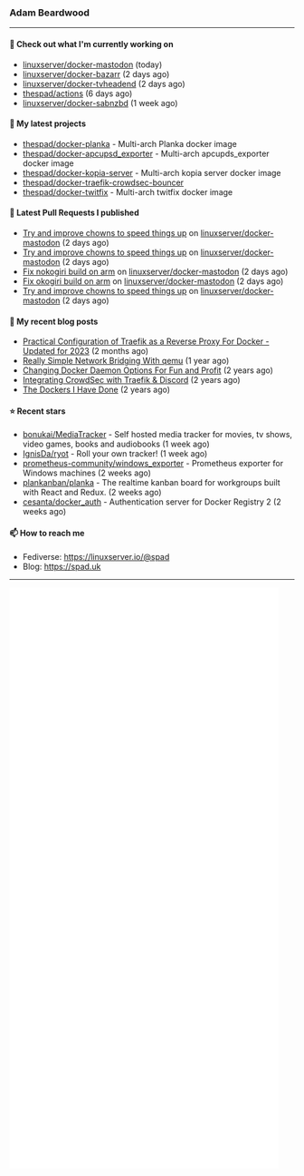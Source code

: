 ### Adam Beardwood
---
#### 👷 Check out what I'm currently working on

- [linuxserver/docker-mastodon](https://github.com/linuxserver/docker-mastodon) (today)
- [linuxserver/docker-bazarr](https://github.com/linuxserver/docker-bazarr) (2 days ago)
- [linuxserver/docker-tvheadend](https://github.com/linuxserver/docker-tvheadend) (2 days ago)
- [thespad/actions](https://github.com/thespad/actions) (6 days ago)
- [linuxserver/docker-sabnzbd](https://github.com/linuxserver/docker-sabnzbd) (1 week ago)

#### 🌱 My latest projects

- [thespad/docker-planka](https://github.com/thespad/docker-planka) - Multi-arch Planka docker image
- [thespad/docker-apcupsd_exporter](https://github.com/thespad/docker-apcupsd_exporter) - Multi-arch apcupds_exporter docker image
- [thespad/docker-kopia-server](https://github.com/thespad/docker-kopia-server) - Multi-arch kopia server docker image 
- [thespad/docker-traefik-crowdsec-bouncer](https://github.com/thespad/docker-traefik-crowdsec-bouncer)
- [thespad/docker-twitfix](https://github.com/thespad/docker-twitfix) - Multi-arch twitfix docker image

#### 🔨 Latest Pull Requests I published

- [Try and improve chowns to speed things up](https://github.com/linuxserver/docker-mastodon/pull/69) on [linuxserver/docker-mastodon](https://github.com/linuxserver/docker-mastodon) (2 days ago)
- [Try and improve chowns to speed things up](https://github.com/linuxserver/docker-mastodon/pull/68) on [linuxserver/docker-mastodon](https://github.com/linuxserver/docker-mastodon) (2 days ago)
- [Fix nokogiri build on arm](https://github.com/linuxserver/docker-mastodon/pull/67) on [linuxserver/docker-mastodon](https://github.com/linuxserver/docker-mastodon) (2 days ago)
- [Fix okogiri build on arm](https://github.com/linuxserver/docker-mastodon/pull/66) on [linuxserver/docker-mastodon](https://github.com/linuxserver/docker-mastodon) (2 days ago)
- [Try and improve chowns to speed things up](https://github.com/linuxserver/docker-mastodon/pull/65) on [linuxserver/docker-mastodon](https://github.com/linuxserver/docker-mastodon) (2 days ago)

#### 📜 My recent blog posts

- [Practical Configuration of Traefik as a Reverse Proxy For Docker - Updated for 2023](https://spad.uk/practical-configuration-of-traefik-as-a-reverse-proxy-for-docker-updated-for-2023/) (2 months ago)
- [Really Simple Network Bridging With qemu](https://spad.uk/really-simple-network-bridging-with-qemu/) (1 year ago)
- [Changing Docker Daemon Options For Fun and Profit](https://spad.uk/changing-docker-daemon-options-for-fun-and-profit/) (2 years ago)
- [Integrating CrowdSec with Traefik &amp; Discord](https://spad.uk/integrating-crowdsec-with-traefik-discord/) (2 years ago)
- [The Dockers I Have Done](https://spad.uk/the-dockers-ive-done/) (2 years ago)

#### ⭐ Recent stars

- [bonukai/MediaTracker](https://github.com/bonukai/MediaTracker) - Self hosted media tracker for movies, tv shows, video games, books and audiobooks (1 week ago)
- [IgnisDa/ryot](https://github.com/IgnisDa/ryot) - Roll your own tracker! (1 week ago)
- [prometheus-community/windows_exporter](https://github.com/prometheus-community/windows_exporter) - Prometheus exporter for Windows machines (2 weeks ago)
- [plankanban/planka](https://github.com/plankanban/planka) - The realtime kanban board for workgroups built with React and Redux. (2 weeks ago)
- [cesanta/docker_auth](https://github.com/cesanta/docker_auth) - Authentication server for Docker Registry 2 (2 weeks ago)

#### 📫 How to reach me
- Fediverse: https://linuxserver.io/@spad
- Blog: https://spad.uk
---
<img src="https://raw.githubusercontent.com/thespad/thespad/main/github-metrics.svg">
